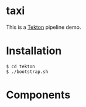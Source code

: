 # taxi

This is a [Tekton](https://github.com/tektoncd) pipeline demo.

# Installation

```shell
$ cd tekton
$ ./bootstrap.sh
```

# Components
